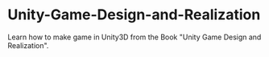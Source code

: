 # Unity-Game-Design-and-Realization
Learn how to make game in Unity3D from the Book "Unity Game Design and Realization".

